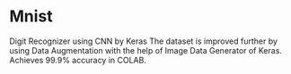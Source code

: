 # Mnist
Digit Recognizer using CNN by Keras
The dataset is improved further by using Data Augmentation with the help of Image Data Generator of Keras.
Achieves 99.9% accuracy in COLAB.
